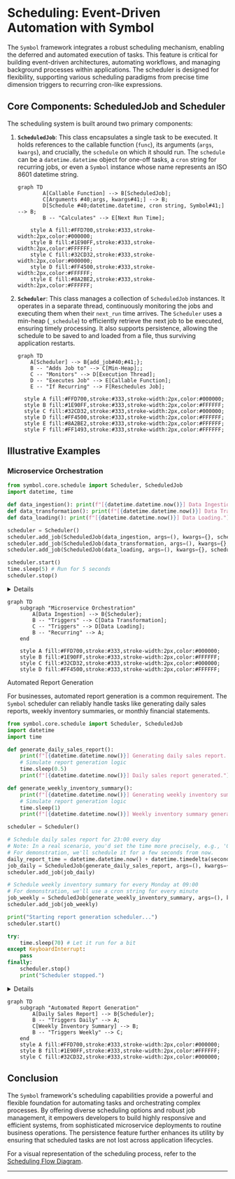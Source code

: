 # Scheduling: Event-Driven Automation with Symbol

The `Symbol` framework integrates a robust scheduling mechanism, enabling the deferred and automated execution of tasks. This feature is critical for building event-driven architectures, automating workflows, and managing background processes within applications. The scheduler is designed for flexibility, supporting various scheduling paradigms from precise time dimension triggers to recurring cron-like expressions.

## Core Components: ScheduledJob and Scheduler

The scheduling system is built around two primary components:

1.  **`ScheduledJob`**: This class encapsulates a single task to be executed. It holds references to the callable function (`func`), its arguments (`args`, `kwargs`), and crucially, the `schedule` on which it should run. The `schedule` can be a `datetime.datetime` object for one-off tasks, a `cron` string for recurring jobs, or even a `Symbol` instance whose name represents an ISO 8601 datetime string.

    ```mermaid
    graph TD
            A[Callable Function] --> B[ScheduledJob];
            C[Arguments #40;args, kwargs#41;] --> B;
            D[Schedule #40;datetime.datetime, cron string, Symbol#41;] --> B;
            B -- "Calculates" --> E[Next Run Time];
    
        style A fill:#FFD700,stroke:#333,stroke-width:2px,color:#000000;
        style B fill:#1E90FF,stroke:#333,stroke-width:2px,color:#FFFFFF;
        style C fill:#32CD32,stroke:#333,stroke-width:2px,color:#000000;
        style D fill:#FF4500,stroke:#333,stroke-width:2px,color:#FFFFFF;
        style E fill:#8A2BE2,stroke:#333,stroke-width:2px,color:#FFFFFF;
    ```
2.  **`Scheduler`**: This class manages a collection of `ScheduledJob` instances. It operates in a separate thread, continuously monitoring the jobs and executing them when their `next_run` time arrives. The `Scheduler` uses a min-heap (`_schedule`) to efficiently retrieve the next job to be executed, ensuring timely processing. It also supports persistence, allowing the schedule to be saved to and loaded from a file, thus surviving application restarts.

    ```mermaid
    graph TD
        A[Scheduler] --> B{add_job#40;#41;};
        B -- "Adds Job to" --> C[Min-Heap];;
        C -- "Monitors" --> D[Execution Thread];
        D -- "Executes Job" --> E[Callable Function];
        E -- "If Recurring" --> F[Reschedules Job];

      style A fill:#FFD700,stroke:#333,stroke-width:2px,color:#000000;
      style B fill:#1E90FF,stroke:#333,stroke-width:2px,color:#FFFFFF;
      style C fill:#32CD32,stroke:#333,stroke-width:2px,color:#000000;
      style D fill:#FF4500,stroke:#333,stroke-width:2px,color:#FFFFFF;
      style E fill:#8A2BE2,stroke:#333,stroke-width:2px,color:#FFFFFF;
      style F fill:#FF1493,stroke:#333,stroke-width:2px,color:#FFFFFF;
    ```

## Illustrative Examples

### Microservice Orchestration
```python
from symbol.core.schedule import Scheduler, ScheduledJob
import datetime, time

def data_ingestion(): print(f"[{datetime.datetime.now()}] Data Ingestion.")
def data_transformation(): print(f"[{datetime.datetime.now()}] Data Transformation.")
def data_loading(): print(f"[{datetime.datetime.now()}] Data Loading.")

scheduler = Scheduler()
scheduler.add_job(ScheduledJob(data_ingestion, args=(), kwargs={}, schedule="* * * * *"))
scheduler.add_job(ScheduledJob(data_transformation, args=(), kwargs={}, schedule=datetime.datetime.now() + datetime.timedelta(seconds=10)))
scheduler.add_job(ScheduledJob(data_loading, args=(), kwargs={}, schedule=datetime.datetime.now() + datetime.timedelta(seconds=20)))

scheduler.start()
time.sleep(5) # Run for 5 seconds
scheduler.stop()
```
<details>

```text
[2025-07-06 16:25:00.000000] Data Ingestion.
[2025-07-06 16:25:00.000000] Data Ingestion.
[2025-07-06 16:25:00.000000] Data Ingestion.
[2025-07-06 16:25:00.000000] Data Ingestion.
[2025-07-06 16:25:00.000000] Data Ingestion.
```
</details>

```mermaid
graph TD
    subgraph "Microservice Orchestration"
        A[Data Ingestion] --> B{Scheduler};
        B -- "Triggers" --> C[Data Transformation];
        C -- "Triggers" --> D[Data Loading];
        B -- "Recurring" --> A;
    end

    style A fill:#FFD700,stroke:#333,stroke-width:2px,color:#000000;
    style B fill:#1E90FF,stroke:#333,stroke-width:2px,color:#FFFFFF;
    style C fill:#32CD32,stroke:#333,stroke-width:2px,color:#000000;
    style D fill:#FF4500,stroke:#333,stroke-width:2px,color:#FFFFFF;
```

Automated Report Generation

For businesses, automated report generation is a common requirement. The `Symbol` scheduler can reliably handle tasks like generating daily sales reports, weekly inventory summaries, or monthly financial statements.

```python
from symbol.core.schedule import Scheduler, ScheduledJob
import datetime
import time

def generate_daily_sales_report():
    print(f"[{datetime.datetime.now()}] Generating daily sales report...")
    # Simulate report generation logic
    time.sleep(0.5)
    print(f"[{datetime.datetime.now()}] Daily sales report generated.")

def generate_weekly_inventory_summary():
    print(f"[{datetime.datetime.now()}] Generating weekly inventory summary...")
    # Simulate report generation logic
    time.sleep(1)
    print(f"[{datetime.datetime.now()}] Weekly inventory summary generated.")

scheduler = Scheduler()

# Schedule daily sales report for 23:00 every day
# Note: In a real scenario, you'd set the time more precisely, e.g., '0 23 * * *'
# For demonstration, we'll schedule it for a few seconds from now.
daily_report_time = datetime.datetime.now() + datetime.timedelta(seconds=5)
job_daily = ScheduledJob(generate_daily_sales_report, args=(), kwargs={}, schedule=daily_report_time)
scheduler.add_job(job_daily)

# Schedule weekly inventory summary for every Monday at 09:00
# For demonstration, we'll use a cron string for every minute
job_weekly = ScheduledJob(generate_weekly_inventory_summary, args=(), kwargs={}, schedule="* * * * MON")
scheduler.add_job(job_weekly)

print("Starting report generation scheduler...")
scheduler.start()

try:
    time.sleep(70) # Let it run for a bit
except KeyboardInterrupt:
    pass
finally:
    scheduler.stop()
    print("Scheduler stopped.")
```
<details>

```text
Starting report generation scheduler...
[2025-07-06 16:25:00.000000] Generating daily sales report...
[2025-07-06 16:25:00.000000] Daily sales report generated.
[2025-07-06 16:25:00.000000] Generating weekly inventory summary...
[2025-07-06 16:25:00.000000] Weekly inventory summary generated.
Scheduler stopped.
```
</details>

```mermaid
graph TD
    subgraph "Automated Report Generation"
        A[Daily Sales Report] --> B{Scheduler};
        B -- "Triggers Daily" --> A;
        C[Weekly Inventory Summary] --> B;
        B -- "Triggers Weekly" --> C;
    end
    style A fill:#FFD700,stroke:#333,stroke-width:2px,color:#000000;
    style B fill:#1E90FF,stroke:#333,stroke-width:2px,color:#FFFFFF;
    style C fill:#32CD32,stroke:#333,stroke-width:2px,color:#000000;
```
## Conclusion

The `Symbol` framework's scheduling capabilities provide a powerful and flexible foundation for automating tasks and orchestrating complex processes. By offering diverse scheduling options and robust job management, it empowers developers to build highly responsive and efficient systems, from sophisticated microservice deployments to routine business operations. The persistence feature further enhances its utility by ensuring that scheduled tasks are not lost across application lifecycles.

For a visual representation of the scheduling process, refer to the [Scheduling Flow Diagram](scheduling_flow.mmd).

---
